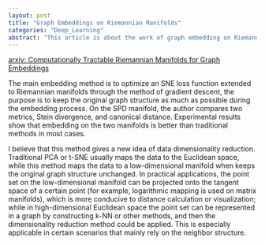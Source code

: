 ```yaml
---
layout: post
title: "Graph Embeddings on Riemannian Manifolds"
categories: "Deep_Learning"
abstract: "This article is about the work of graph embedding on Riemannian manifolds. The embedding algorithm on two matrix manifolds (SPD manifold (manifold with non-positive curvature) and Grassmann manifold (manifold with non-negative curvature)) is given and their performances are better than the previous hyperbolic embedding and elliptical embedding. The author claims that these enhancements in embedding performances give new evidence for the importance of non-Euclidean embeddings in machine learning."
---
```


[arxiv: Computationally Tractable Riemannian Manifolds for Graph Embeddings](https://arxiv.org/abs/2002.08665)

The main embedding method is to optimize an SNE loss function extended to Riemannian manifolds through the method of gradient descent, the purpose is to keep the original graph structure as much as possible during the embedding process.
On the SPD manifold, the author compares two metrics, Stein divergence, and canonical distance.
Experimental results show that embedding on the two manifolds is better than traditional methods in most cases.

I believe that this method gives a new idea of ​​data dimensionality reduction. Traditional PCA or t-SNE usually maps the data to the Euclidean space, while this method maps the data to a low-dimensional manifold when keeps the original graph structure unchanged. 
In practical applications, the point set on the low-dimensional manifold can be projected onto the tangent space of a certain point (for example, logarithmic mapping is used on matrix manifolds), which is more conducive to distance calculation or visualization; while in high-dimensional Euclidean space the point set can be represented in a graph by constructing k-NN or other methods, and then the dimensionality reduction method could be applied.
This is especially applicable in certain scenarios that mainly rely on the neighbor structure.